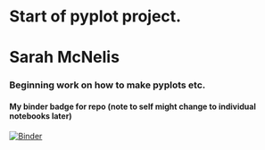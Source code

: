 # Start of pyplot project.
# Sarah McNelis

### Beginning work on how to make pyplots etc.  

#### My binder badge for repo (note to self might change to individual notebooks later)
[![Binder](https://mybinder.org/badge_logo.svg)](https://mybinder.org/v2/gh/SarahMcN25/fundamentals/HEAD)